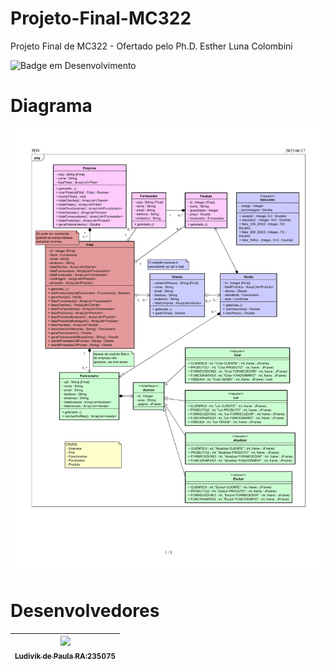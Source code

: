 # Projeto-Final-MC322
Projeto Final de MC322 - Ofertado pelo Ph.D. Esther Luna Colombini

![Badge em Desenvolvimento](http://img.shields.io/static/v1?label=STATUS&message=EM%20DESENVOLVIMENTO&color=GREEN&style=for-the-badge)

# Diagrama
![Diagrama UML](projetoMc322UML.jpg)

# Desenvolvedores

| [<img src="https://avatars.githubusercontent.com/u/65737633?v=4" width=115><br><sub>Ludivik de Paula RA:235075 </sub>](https://github.com/ldvk_bf) 
| :---: |
